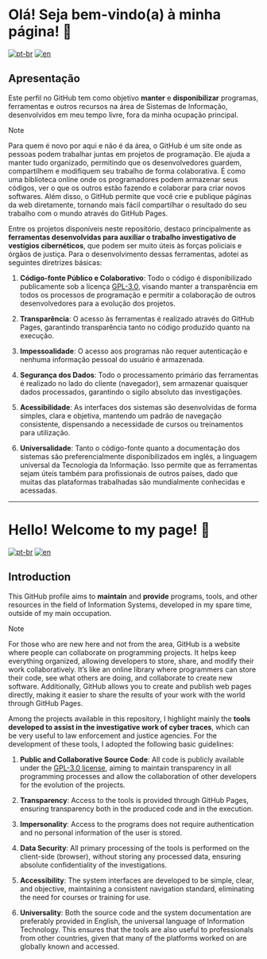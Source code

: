 # Olá! Seja bem-vindo(a) à minha página! 👋
[![pt-br](https://img.shields.io/badge/lang-pt--br-green.svg)](https://github.com/italofds#ol%C3%A1-seja-bem-vindoa-%C3%A0-minha-p%C3%A1gina-)
[![en](https://img.shields.io/badge/lang-en-red.svg)](https://github.com/italofds#hello-welcome-to-my-page-)

## Apresentação

Este perfil no GitHub tem como objetivo **manter** e **disponibilizar** programas, ferramentas e outros recursos na área de Sistemas de Informação, desenvolvidos em meu tempo livre, fora da minha ocupação principal.

> [!NOTE]
> Para quem é novo por aqui e não é da área, o GitHub é um site onde as pessoas podem trabalhar juntas em projetos de programação. Ele ajuda a manter tudo organizado, permitindo que os desenvolvedores guardem, compartilhem e modifiquem seu trabalho de forma colaborativa. É como uma biblioteca online onde os programadores podem armazenar seus códigos, ver o que os outros estão fazendo e colaborar para criar novos softwares. Além disso, o GitHub permite que você crie e publique páginas da web diretamente, tornando mais fácil compartilhar o resultado do seu trabalho com o mundo através do GitHub Pages.

Entre os projetos disponíveis neste repositório, destaco principalmente as **ferramentas desenvolvidas para auxiliar o trabalho investigativo de vestígios cibernéticos**, que podem ser muito úteis às forças policiais e órgãos de justiça. Para o desenvolvimento dessas ferramentas, adotei as seguintes diretrizes básicas:

1. **Código-fonte Público e Colaborativo**: Todo o código é disponibilizado publicamente sob a licença [GPL-3.0](https://www.gnu.org/licenses/gpl-3.0.html), visando manter a transparência em todos os processos de programação e permitir a colaboração de outros desenvolvedores para a evolução dos projetos.
   
2. **Transparência**: O acesso às ferramentas é realizado através do GitHub Pages, garantindo transparência tanto no código produzido quanto na execução.
   
3. **Impessoalidade**: O acesso aos programas não requer autenticação e nenhuma informação pessoal do usuário é armazenada.
   
4. **Segurança dos Dados**: Todo o processamento primário das ferramentas é realizado no lado do cliente (navegador), sem armazenar quaisquer dados processados, garantindo o sigilo absoluto das investigações.
   
5. **Acessibilidade**: As interfaces dos sistemas são desenvolvidas de forma simples, clara e objetiva, mantendo um padrão de navegação consistente, dispensando a necessidade de cursos ou treinamentos para utilização.
   
6. **Universalidade**: Tanto o código-fonte quanto a documentação dos sistemas são preferencialmente disponibilizados em inglês, a linguagem universal da Tecnologia da Informação. Isso permite que as ferramentas sejam úteis também para profissionais de outros países, dado que muitas das plataformas trabalhadas são mundialmente conhecidas e acessadas.

-----

# Hello! Welcome to my page! 👋
[![pt-br](https://img.shields.io/badge/lang-pt--br-green.svg)](https://github.com/italofds#ol%C3%A1-seja-bem-vindoa-%C3%A0-minha-p%C3%A1gina-)
[![en](https://img.shields.io/badge/lang-en-red.svg)](https://github.com/italofds#hello-welcome-to-my-page-)

## Introduction

This GitHub profile aims to **maintain** and **provide** programs, tools, and other resources in the field of Information Systems, developed in my spare time, outside of my main occupation.

> [!NOTE]
> For those who are new here and not from the area, GitHub is a website where people can collaborate on programming projects. It helps keep everything organized, allowing developers to store, share, and modify their work collaboratively. It’s like an online library where programmers can store their code, see what others are doing, and collaborate to create new software. Additionally, GitHub allows you to create and publish web pages directly, making it easier to share the results of your work with the world through GitHub Pages.

Among the projects available in this repository, I highlight mainly the **tools developed to assist in the investigative work of cyber traces**, which can be very useful to law enforcement and justice agencies. For the development of these tools, I adopted the following basic guidelines:

1. **Public and Collaborative Source Code**: All code is publicly available under the [GPL-3.0 license](https://www.gnu.org/licenses/gpl-3.0.html), aiming to maintain transparency in all programming processes and allow the collaboration of other developers for the evolution of the projects.
   
2. **Transparency**: Access to the tools is provided through GitHub Pages, ensuring transparency both in the produced code and in the execution.
   
3. **Impersonality**: Access to the programs does not require authentication and no personal information of the user is stored.
   
4. **Data Security**: All primary processing of the tools is performed on the client-side (browser), without storing any processed data, ensuring absolute confidentiality of the investigations.
   
5. **Accessibility**: The system interfaces are developed to be simple, clear, and objective, maintaining a consistent navigation standard, eliminating the need for courses or training for use.
   
6. **Universality**: Both the source code and the system documentation are preferably provided in English, the universal language of Information Technology. This ensures that the tools are also useful to professionals from other countries, given that many of the platforms worked on are globally known and accessed.

